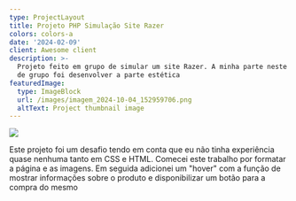 ```yaml
---
type: ProjectLayout
title: Projeto PHP Simulação Site Razer
colors: colors-a
date: '2024-02-09'
client: Awesome client
description: >-
  Projeto feito em grupo de simular um site Razer. A minha parte neste trabalho
  de grupo foi desenvolver a parte estética
featuredImage:
  type: ImageBlock
  url: /images/imagem_2024-10-04_152959706.png
  altText: Project thumbnail image
---
```

![](/images/imagem_2024-10-04_153952746.png)

Este projeto foi um desafio tendo em conta que eu não tinha experiência quase nenhuma tanto em CSS e HTML. Comecei este trabalho por formatar a página e as imagens. Em seguida adicionei um "hover" com a função de mostrar informações sobre o produto e disponibilizar um botão para a compra do mesmo
